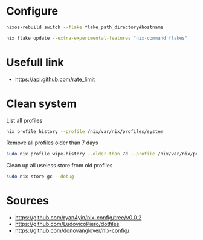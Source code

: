 # Configure

```bash
nixos-rebuild switch --flake flake_path_directory#hostname
```

```bash
nix flake update --extra-experimental-features "nix-command flakes"
```

# Usefull link

- https://api.github.com/rate_limit

# Clean system

List all profiles
```bash
nix profile history --profile /nix/var/nix/profiles/system
```

Remove all profiles older than 7 days
```bash
sudo nix profile wipe-history --older-than 7d --profile /nix/var/nix/profiles/system
```

Clean up all useless store from old profiles
```bash
sudo nix store gc --debug
```

# Sources

- https://github.com/ryan4yin/nix-config/tree/v0.0.2
- https://github.com/LudovicoPiero/dotfiles
- https://github.com/donovanglover/nix-config/
